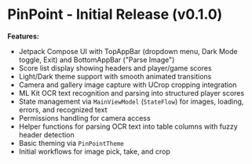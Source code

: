 # PinPoint - Initial Release (v0.1.0)

**Features:**
- Jetpack Compose UI with TopAppBar (dropdown menu, Dark Mode toggle, Exit) and BottomAppBar ("Parse Image")
- Score list display showing headers and player/game scores
- Light/Dark theme support with smooth animated transitions
- Camera and gallery image capture with UCrop cropping integration
- ML Kit OCR text recognition and parsing into structured player scores
- State management via `MainViewModel` (`StateFlow`) for images, loading, errors, and recognized text
- Permissions handling for camera access
- Helper functions for parsing OCR text into table columns with fuzzy header detection
- Basic theming via `PinPointTheme`
- Initial workflows for image pick, take, and crop

